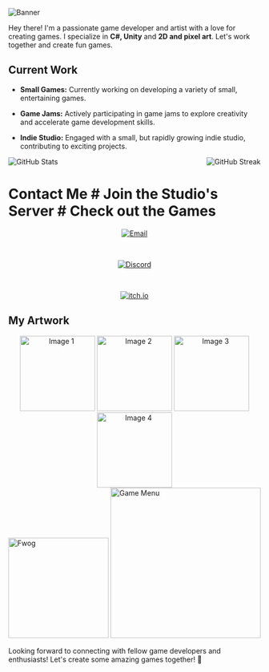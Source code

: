 ![Banner](https://github.com/odessy3509/Odessy.github.io/assets/137520021/06cb6ea7-c490-4056-8d8d-e1abcb3ec8b9)

Hey there! I'm a passionate game developer and artist with a love for creating games. I specialize in **C#, Unity** and **2D and pixel art**. Let's work together and create fun games.

## Current Work

- **Small Games:** Currently working on developing a variety of small, entertaining games.
  
- **Game Jams:** Actively participating in game jams to explore creativity and accelerate game development skills.

- **Indie Studio:** Engaged with a small, but rapidly growing indie studio, contributing to exciting projects.

<div style="display: flex; justify-content: space-between;">
  <img src="https://github-readme-stats.vercel.app/api?username=odessy3509&show_icons=true&theme=radical" alt="GitHub Stats">
  <!-- Use the Contributions widget -->
  <img src="https://github-readme-streak-stats.herokuapp.com/?user=odessy3509&theme=radical" alt="GitHub Streak">
</div>




# Contact Me # Join the Studio's Server # Check out the Games

<div align="center">

  <a href="mailto:odessy3509@gmail.com">
    <img src="https://img.shields.io/badge/Email-%40odessy3509@gmail.com-yellow?style=for-the-badge&logo=gmail&logoColor=red&color=yellow" alt="Email">
  </a>

  &nbsp;&nbsp;&nbsp; <!-- Add more spaces if needed -->

  <a href="https://discord.com/users/odessy3509">
    <img src="https://img.shields.io/badge/Discord-odessy3509-blue?style=for-the-badge&logo=discord&logoColor=white&color=7289da" alt="Discord">
  </a>

  &nbsp;&nbsp;&nbsp; <!-- Add more spaces if needed -->

  <a href="https://odessy.itch.io/">
    <img src="https://img.shields.io/badge/itch.io-odessy-red?style=for-the-badge&logo=itch.io&logoColor=white&color=ff0000" alt="itch.io">
  </a>

</div>









## My Artwork


<div align="center">
  <img src="https://i.gyazo.com/421be63b9f0484e2b3e091f1a305066f.gif" width="150" alt="Image 1">
  <img src="https://i.gyazo.com/87f5f89b6c8015dc8fb44e504d0a234e.gif" width="150" alt="Image 2">
  <img src="https://i.gyazo.com/9406abee664760b76d9ac888a309dcb6.gif" width="150" alt="Image 3">
  <img src="https://i.gyazo.com/97ac69f8357fd372face675541328229.gif" width="150" alt="Image 4">
</div>

<img src="https://github.com/odessy3509/Odessy.github.io/assets/137520021/f105a05b-aaf0-4c8a-be51-12f712041375.png" alt="Fwog" width="200">
<img src="https://github.com/odessy3509/Odessy.github.io/assets/137520021/ac0ee750-45c5-4042-9713-c11c097339be.png" alt="Game Menu" width="300">





Looking forward to connecting with fellow game developers and enthusiasts! Let's create some amazing games together! 🚀

